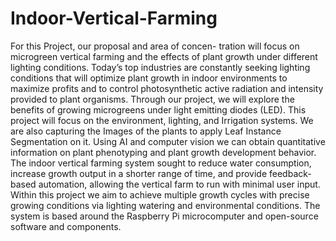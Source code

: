 # Indoor-Vertical-Farming
For this Project, our proposal and area of concen- tration will focus on microgreen vertical farming and the effects of plant growth under different lighting conditions. Today’s top industries are constantly seeking lighting conditions that will optimize plant growth in indoor environments to maximize profits and to control photosynthetic active radiation and intensity provided to plant organisms. Through our project, we will explore the benefits of growing microgreens under light emitting diodes (LED). This project will focus on the environment, lighting, and Irrigation systems. We are also capturing the Images of the plants to apply Leaf Instance Segmentation on it. Using AI and computer vision we can obtain quantitative information on plant phenotyping and plant growth development behavior. The indoor vertical farming system sought to reduce water consumption, increase growth output in a shorter range of time, and provide feedback-based automation, allowing the vertical farm to run with minimal user input. Within this project we aim to achieve multiple growth cycles with precise growing conditions via lighting watering and environmental conditions. The system is based around the Raspberry Pi microcomputer and open-source software and components.
